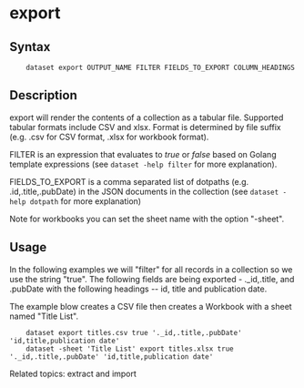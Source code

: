 
# export

## Syntax

```
    dataset export OUTPUT_NAME FILTER FIELDS_TO_EXPORT COLUMN_HEADINGS
```

## Description

export will render the contents of a collection as a tabular file. Supported tabular formats include
CSV and xlsx. Format is determined by file suffix (e.g. .csv for CSV format, .xlsx for
workbook format).

FILTER is an expression that evaluates to _true_ or _false_ based on Golang template expressions
(see `dataset -help filter` for more explanation).

FIELDS_TO_EXPORT is a comma separated list of dotpaths (e.g. .id,.title,.pubDate) in the JSON documents
in the collection (see `dataset -help dotpath` for more explanation)

Note for workbooks you can set the sheet name with the option "-sheet".

## Usage

In the following examples we will "filter" for all records in a collection so we use the string "true". 
The following fields are being exported - ._id,.title, and .pubDate with the following headings --
id, title and publication date. 

The example blow creates a CSV file then creates a Workbook with a sheet named "Title List".


```shell
	dataset export titles.csv true '._id,.title,.pubDate' 'id,title,publication date'
	dataset -sheet 'Title List' export titles.xlsx true '._id,.title,.pubDate' 'id,title,publication date'
```

Related topics: extract and import

